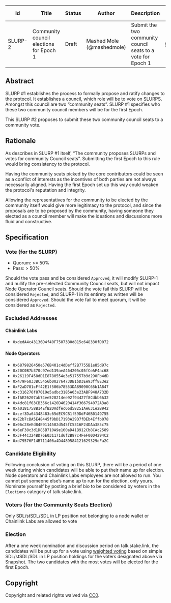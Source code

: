 | id | Title | Status | Author | Description | Discussions to | Created |
| ----------- | ----------- | ----------- | ----------- | ----------- | ----------- | ----------- |
| SLURP-2 | Community council elections for Epoch 1 | Draft | Mashed Mole (@mashedmole) | Submit the two community council seats to a vote for Epoch 1 | [talk.stake.link](https://talk.stake.link/t/slurp-2-draft-community-council-elections-for-epoch-1/35) | 2023-02-14

## Abstract

SLURP #1 establishes the process to formally propose and ratify changes to the protocol. It establishes a council, which role will be to vote on SLURPS. Amongst this council are two  “community seats”. SLURP #1 specifies who these two community council members will be for the first Epoch.

This SLURP #2 proposes to submit these two community council seats to a community vote.

## Rationale
 
As describes in SLURP #1 itself, “The community proposes SLURPs and votes for community Council seats”. Submitting the first Epoch to this rule would bring consistency to the protocol.

Having the community seats picked by the core contributors could be seen as a conflict of interests as the incentives of both parties are not always necessarily aligned. Having the first Epoch set up this way could weaken the protocol's reputation and integrity.

Allowing the representatives for the community to be elected by the community itself would give more legitimacy to the protocol, and since the proposals are to be proposed by the community, having someone they elected as a council member will make the ideations and discussions more fluid and constructive.


## Specification 

### Vote (for the SLURP)

* Quorum: >= 50%
* Pass: > 50%

Should the vote pass and be considered `Approved`, it will modify SLURP-1 and nullify the pre-selected Community Council seats, but will not impact Node Operator Council seats. Should the vote fail this SLURP will be considered `Rejected`, and SLURP-1 in its entirety as written will be considered `Approved`. Should the vote fail to meet quorum, it will be considered as `Rejected`. 

### Excluded Addresses

#### Chainlink Labs
* `0xdedA4c43136D4f40F75073B0d815c648330fD072`

#### Node Operators
* `0x6879826450e576B401c4dDeff2B7755B1e85d97c`
* `0x20C0B7b370c97ed139aeA464205c05fCeAF4ac68`
* `0x26119F458dD1E8780554e3e517557b9d290Fb4dD`
* `0x479F6833BC5456b00276473DB1bD3Ee93ff8E3e2`
* `0xF2aD781cFf42E1f506b78553DA89090C65b1A847`
* `0xc316276f87019e5adbc3185A03e23ABF948A732D`
* `0xfAE26207ab74ee528214ee92f94427f8Cdbb6A32`
* `0x4dc81f63CB356c1420D4620414f366794072A3a8`
* `0xa0181758B14EfB2DAdfec66d58251Ae631e2B942`
* `0xcef3Da64348483c65dEC9CB1f59DdF46B0149755`
* `0xE2b7cBA5E48445f9bD17193A29D7fDEb4Effb078`
* `0x06c28eEd84E9114502d545fC5316F24DAa385c75`
* `0x6eF38c3d1D85B710A9e160aD41B912Cb8CAc2589`
* `0x3F44C324BD76E031171d6f2B87c4FeF00D4294C2`
* `0xd79576F14B711406a4D4489584121629329dFa2C`

### Candidate Eligibility

Following conclusion of voting on this SLURP, there will be a period of one week during which candidates will be able to put their name up for election. Node operators and Chainlink Labs employees are not allowed to run. You cannot put someone else’s name up to run for the election, only yours. Nominate yourself by posting a brief bio to be considered by voters in the `Elections` category of talk.stake.link.

### Voters (for the Community Seats Election)

Only SDL/stSDL/SDL in LP position not belonging to a node wallet or Chainlink Labs are allowed to vote 

### Election

After a one week nomination and discussion period on talk.stake.link, the candidates will be put up for a vote using [weighted voting](https://docs.snapshot.org/proposals/voting-types#what-is-a-voting-system) based on simple SDL/stSDL/SDL in LP position holdings for the voters designated above via Snapshot. The two candidates with the most votes will be elected for the first Epoch.




## Copyright
 
Copyright and related rights waived via [CC0](https://creativecommons.org/publicdomain/zero/1.0/).
